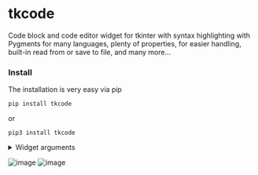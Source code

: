 # tkcode
Code block and code editor widget for tkinter with syntax highlighting with Pygments for many languages, plenty of properties, for easier handling, built-in read from or save to file, and many more...


### Install
The installation is very easy via pip

```
pip install tkcode
```
or
```
pip3 install tkcode
```


<details>
<summary>Widget arguments</summary>

Arguments | Description | Type | Default (on X11)
-|-|-|-
`autofocus` | If True the widget will automatically get focus on initialization. | bool | False
`autoseparators` | If this option is True and the `undo` option is set, the separators are automatically added to the undo stack after each insertion or deletion. | bool | True
`bg` or `background` | 	The default background color of the text widget. The option might overwritten by the style configuration file. | str | #ffffff
`bd` or `borderwidth` | The width of the border around the text widget. The option might overwritten by the style configuration file.  | int | 2
`blockcursor` | If True the insertion cursor should be a character-sized rectangle. In the `CodeEditor` widget you can change between block, and line cursor with the `Insert` key. | bool | False
`cursor` | The cursor used inside the widget. See https://www.tcl.tk/man/tcl/TkCmd/cursors.html for a full list of cursors. | str | xterm
`endline` | Specifies an integer line index representing the line of the underlying textual data store that should be just after the last line contained in the widget. This allows a text widget to reflect only a portion of a larger piece of text. If instead of an integer an empty string is given, it will configure the widget to end at the very last line in the textual data store. | int | ""
`exportselection` | Normally, text selected within a text widget is exported to be the selection in the window manager. Set exportselection=0 if you don't want that behavior. | int | 1
`font` | The default font for text inserted into the widget. | tuple | ("monospace", 10)
`fg` or `foreground` | The color used for text (and bitmaps) within the widget. The option might overwritten by the style configuration file. | str | #000000
`height` | The height of the widget in lines (not pixels!), measured according to the current font size. | int | 24
`highlightbackground` | The color of the focus highlight when the text widget does not have focus. The option might overwritten by the style configuration file. | str | #d9d9d9
`highlightcolor` | The color of the focus highlight when the text widget has the focus. The option might overwritten by the style configuration file. | str | #000000
`highlighter` | | str | mariana
`highlightthickness` | The thickness of the focus highlight. Default is 1. Set this option to 0 to suppress display of the focus highlight. The option might overwritten by the style configuration file. | int | 1
`inactiveselectbackground` | Specifies the color to use for the selection when the window does not have the input focus. If empty, then no selection is shown when the window does not have the focus. The option might overwritten by the style configuration file. | str | #c3c3c3
`insertbackground` | The color of the insertion cursor. The option might overwritten by the style configuration file. | str | #000000
`insertborderwidth` | Size of the 3-D border around the insertion cursor. The option might overwritten by the style configuration file. | int | 0
`insertofftime` | The number of milliseconds the insertion cursor is off during its blink cycle. Set this option to zero to turn off blinking. | int | 300
`insertontime` | The number of milliseconds the insertion cursor is on during its blink cycle. | int | 600
`insertwidth` | Width of the insertion cursor (its height is determined by the tallest item in its line). | int | 2
`insertunfocussed` | Specifies how to display the insertion cursor when the widget does not have the focus. Valid values: `none` which means to not display the cursor, `hollow` which means to display a hollow box, or `solid` which means to display a solid box. The option might overwritten by the style configuration file. | str | none
`language` | Syntax highlighting language. Supported languages: `ada`, `c`, `css`, `c#`, `c++,` `dart`, `delphi`, `go`, `haskell`, `html`, `java`, `javascript`, `kotlin`, `lisp`, `lua`, `matlab`, `objective-c`, `perl`, `php`, `python`, `r`, `ruby`, `swift`, `tcl`, `typescript` | str | python
`maxundo` | This option sets the maximum number of operations retained on the undo stack. Set this option to -1 to specify an unlimited number of entries in the undo stack. | int | 0
`padx` | The size of the internal padding added to the left and right of the text area. | int | 1
`pady` | The size of the internal padding added above and below the text area. | int | 1
`relief` | The 3-D appearance of the text widget. | str | sunken
`selectbackground` | The background color to use displaying selected text. The option might overwritten by the style configuration file. | str | #c3c3c3
`selectborderwidth` | The width of the border to use around selected text. The option might overwritten by the style configuration file. | int | 0
`selectforeground` | The foreground color to use displaying selected text. The option might overwritten by the style configuration file. | str | #000000
`setgrid` | Specifies a boolean value that determines whether this widget controls the resizing grid for its top-level window. This option is typically used in text widgets, where the information in the widget has a natural size (the size of a character) and it makes sense for the window's dimensions to be integral numbers of these units. These natural window sizes form a grid. If this option is set to `True` then the widget will communicate with the window manager so that when the user interactively resizes the top-level window that contains the widget, the dimensions of the window will be displayed to the user in grid units and the window size will be constrained to integral numbers of grid units. See https://www.tcl.tk/man/tcl8.5/TkLib/SetGrid.html for more info. | bool | False
`spacing1` | Requests additional space above each text line in the widget, using any of the standard forms for screen distances. If a line wraps, this option only applies to the first line on the display. This option may be overridden with -spacing1 options in tags. | int | 0
`spacing2` | For lines that wrap (so that they cover more than one line on the display) this option specifies additional space to provide between the display lines that represent a single line of text. The value may have any of the standard forms for screen distances. This option may be overridden with -spacing2 options in tags. | int | 0
`spacing3` | Requests additional space below each text line in the widget, using any of the standard forms for screen distances. If a line wraps, this option only applies to the last line on the display. This option may be overridden with -spacing3 options in tags. | int | 0
`startline` | Specifies an integer line index representing the first line of the underlying textual data store that should be contained in the widget. This allows a text widget to reflect only a portion of a larger piece of text. Instead of an integer, the empty string can be provided to this configuration option, which will configure the widget to start at the very first line in the textual data store. | int | ""
! `state` !| Determines whether the textbox is editable or not. Don't use it for CodeBlock. | str | normal (CodeEditor), disabled (CodeBlock)
`tabs` | The size of a tab, note that unlike a plain textwidget, it should not be specified in screen distance, but in characters (`ch`) | str | 4ch
`tabstyle` | Specifies how to interpret the relationship between tab stops on a line and tabs in the text of that line. The value must be tabular or wordprocessor. Note that tabs are interpreted as they are encountered in the text. If the tab style is tabular then the n'th tab character in the line's text will be associated with the n'th tab stop defined for that line. If the tab character's x coordinate falls to the right of the n'th tab stop, then a gap of a single space will be inserted as a fallback. If the tab style is wordprocessor then any tab character being laid out will use (and be defined by) the first tab stop to the right of the preceding characters already laid out on that line. | str | tabular
`takefocus` | Determines whether the window accepts the focus during keyboard traversal (`Tab` or `Shift-Tab`). A value of `False` means that the window should be skipped entirely during keyboard traversal. `True` means that the window should receive the input focus as long as it is viewable (it and all of its ancestors are mapped). An empty string value for the option means that the traversal scripts make the decision about whether or not to focus on the window. | bool / empty string | ""
`undo` | Specifies a boolean that says whether the undo mechanism is active or not. | bool | False
`width` | The width of the widget in characters (not pixels!), measured according to the current font size. | int | 80
! `wrap` !| Specifies how to handle lines in the text that are too long to be displayed in a single line of the text's window. Valid values: `wrap` means that each line of text appears as exactly one line on the screen; extra characters that do not fit on the screen are not displayed. In `char` mode each line of text will be broken up into several screen lines if necessary to keep all the characters visible. In char mode a screen line break may occur after any character; in word mode a line break will only be made at word boundaries. In `CodeEditor` and `CodeBlock` this option is explicitly set to `none`. | str | none
! `xscrollcommand` !| Don't use it for CodeBlock. | callable | ""
! `yscrollcommand` !| Don't use it for CodeBlock. | callable | ""

</details>

![image](https://user-images.githubusercontent.com/77941087/123085590-b1afd800-d422-11eb-9c78-e929e202c53f.png)
![image](https://user-images.githubusercontent.com/77941087/123086076-49adc180-d423-11eb-9132-c17de1b05516.png)